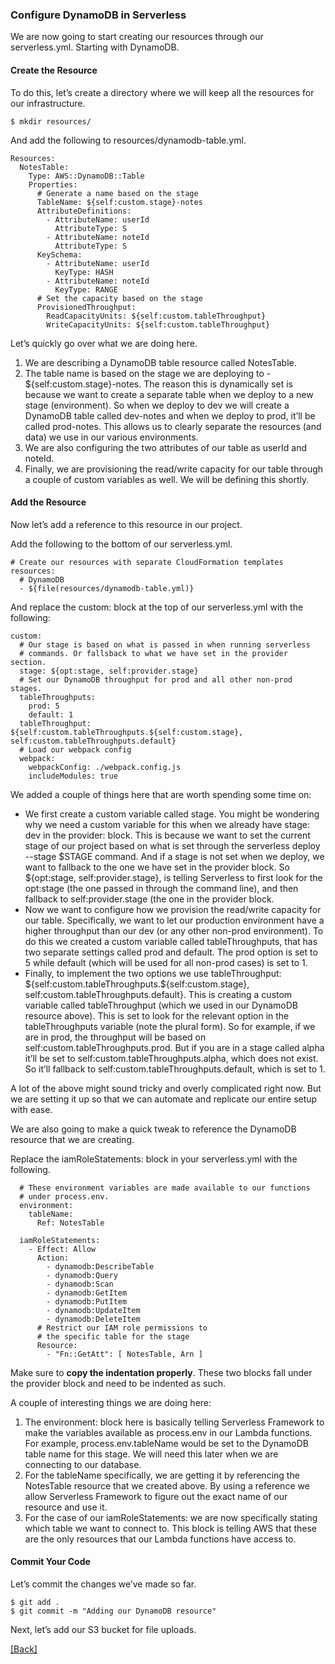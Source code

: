 ### **Configure DynamoDB in Serverless**
We are now going to start creating our resources through our serverless.yml. Starting with DynamoDB.

#### Create the Resource
To do this, let’s create a directory where we will keep all the resources for our infrastructure.

```
$ mkdir resources/
```

And add the following to resources/dynamodb-table.yml.

```
Resources:
  NotesTable:
    Type: AWS::DynamoDB::Table
    Properties:
      # Generate a name based on the stage
      TableName: ${self:custom.stage}-notes
      AttributeDefinitions:
        - AttributeName: userId
          AttributeType: S
        - AttributeName: noteId
          AttributeType: S
      KeySchema:
        - AttributeName: userId
          KeyType: HASH
        - AttributeName: noteId
          KeyType: RANGE
      # Set the capacity based on the stage
      ProvisionedThroughput:
        ReadCapacityUnits: ${self:custom.tableThroughput}
        WriteCapacityUnits: ${self:custom.tableThroughput}
```

Let’s quickly go over what we are doing here.

1. We are describing a DynamoDB table resource called NotesTable.
2. The table name is based on the stage we are deploying to - ${self:custom.stage}-notes. The reason this is dynamically set is because we want to create a separate table when we deploy to a new stage (environment). So when we deploy to dev we will create a DynamoDB table called dev-notes and when we deploy to prod, it’ll be called prod-notes. This allows us to clearly separate the resources (and data) we use in our various environments.
3. We are also configuring the two attributes of our table as userId and noteId.
4. Finally, we are provisioning the read/write capacity for our table through a couple of custom variables as well. We will be defining this shortly.

#### Add the Resource
Now let’s add a reference to this resource in our project.

Add the following to the bottom of our serverless.yml.

```
# Create our resources with separate CloudFormation templates
resources:
  # DynamoDB
  - ${file(resources/dynamodb-table.yml)}
```

And replace the custom: block at the top of our serverless.yml with the following:

```
custom:
  # Our stage is based on what is passed in when running serverless
  # commands. Or fallsback to what we have set in the provider section.
  stage: ${opt:stage, self:provider.stage}
  # Set our DynamoDB throughput for prod and all other non-prod stages.
  tableThroughputs:
    prod: 5
    default: 1
  tableThroughput: ${self:custom.tableThroughputs.${self:custom.stage}, self:custom.tableThroughputs.default}
  # Load our webpack config
  webpack:
    webpackConfig: ./webpack.config.js
    includeModules: true
```

We added a couple of things here that are worth spending some time on:

* We first create a custom variable called stage. You might be wondering why we need a custom variable for this when we already have stage: dev in the provider: block. This is because we want to set the current stage of our project based on what is set through the serverless deploy --stage $STAGE command. And if a stage is not set when we deploy, we want to fallback to the one we have set in the provider block. So ${opt:stage, self:provider.stage}, is telling Serverless to first look for the opt:stage (the one passed in through the command line), and then fallback to self:provider.stage (the one in the provider block.
* Now we want to configure how we provision the read/write capacity for our table. Specifically, we want to let our production environment have a higher throughput than our dev (or any other non-prod environment). To do this we created a custom variable called tableThroughputs, that has two separate settings called prod and default. The prod option is set to 5 while default (which will be used for all non-prod cases) is set to 1.
* Finally, to implement the two options we use tableThroughput: ${self:custom.tableThroughputs.${self:custom.stage}, self:custom.tableThroughputs.default}. This is creating a custom variable called tableThroughput (which we used in our DynamoDB resource above). This is set to look for the relevant option in the tableThroughputs variable (note the plural form). So for example, if we are in prod, the throughput will be based on self:custom.tableThroughputs.prod. But if you are in a stage called alpha it’ll be set to self:custom.tableThroughputs.alpha, which does not exist. So it’ll fallback to self:custom.tableThroughputs.default, which is set to 1.

A lot of the above might sound tricky and overly complicated right now. But we are setting it up so that we can automate and replicate our entire setup with ease.

We are also going to make a quick tweak to reference the DynamoDB resource that we are creating.

Replace the iamRoleStatements: block in your serverless.yml with the following.

```
  # These environment variables are made available to our functions
  # under process.env.
  environment:
    tableName:
      Ref: NotesTable

  iamRoleStatements:
    - Effect: Allow
      Action:
        - dynamodb:DescribeTable
        - dynamodb:Query
        - dynamodb:Scan
        - dynamodb:GetItem
        - dynamodb:PutItem
        - dynamodb:UpdateItem
        - dynamodb:DeleteItem
      # Restrict our IAM role permissions to
      # the specific table for the stage
      Resource:
        - "Fn::GetAtt": [ NotesTable, Arn ]
```

Make sure to **copy the indentation properly**. These two blocks fall under the provider block and need to be indented as such.

A couple of interesting things we are doing here:

1. The environment: block here is basically telling Serverless Framework to make the variables available as process.env in our Lambda functions. For example, process.env.tableName would be set to the DynamoDB table name for this stage. We will need this later when we are connecting to our database.
2. For the tableName specifically, we are getting it by referencing the NotesTable resource that we created above. By using a reference we allow Serverless Framework to figure out the exact name of our resource and use it.
3. For the case of our iamRoleStatements: we are now specifically stating which table we want to connect to. This block is telling AWS that these are the only resources that our Lambda functions have access to.

#### Commit Your Code
Let’s commit the changes we’ve made so far.

```
$ git add .
$ git commit -m "Adding our DynamoDB resource"
```

Next, let’s add our S3 bucket for file uploads.


[[Back]](https://github.com/eksant/serverless-react-aws)
